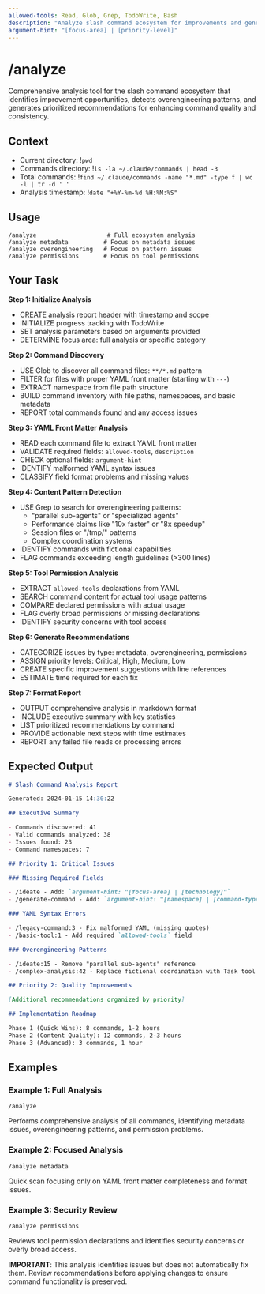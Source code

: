 ```yaml
---
allowed-tools: Read, Glob, Grep, TodoWrite, Bash
description: "Analyze slash command ecosystem for improvements and generate prioritized recommendations"
argument-hint: "[focus-area] | [priority-level]"
---
```


# /analyze

Comprehensive analysis tool for the slash command ecosystem that identifies improvement opportunities, detects overengineering patterns, and generates prioritized recommendations for enhancing command quality and consistency.

## Context

- Current directory: !`pwd`
- Commands directory: !`ls -la ~/.claude/commands | head -3`
- Total commands: !`find ~/.claude/commands -name "*.md" -type f | wc -l | tr -d ' '`
- Analysis timestamp: !`date "+%Y-%m-%d %H:%M:%S"`

## Usage

```
/analyze                    # Full ecosystem analysis
/analyze metadata          # Focus on metadata issues
/analyze overengineering   # Focus on pattern issues
/analyze permissions       # Focus on tool permissions
```

## Your Task

**Step 1: Initialize Analysis**

- CREATE analysis report header with timestamp and scope
- INITIALIZE progress tracking with TodoWrite
- SET analysis parameters based on arguments provided
- DETERMINE focus area: full analysis or specific category

**Step 2: Command Discovery**

- USE Glob to discover all command files: `**/*.md` pattern
- FILTER for files with proper YAML front matter (starting with `---`)
- EXTRACT namespace from file path structure
- BUILD command inventory with file paths, namespaces, and basic metadata
- REPORT total commands found and any access issues

**Step 3: YAML Front Matter Analysis**

- READ each command file to extract YAML front matter
- VALIDATE required fields: `allowed-tools`, `description`
- CHECK optional fields: `argument-hint`
- IDENTIFY malformed YAML syntax issues
- CLASSIFY field format problems and missing values

**Step 4: Content Pattern Detection**

- USE Grep to search for overengineering patterns:
  - "parallel sub-agents" or "specialized agents"
  - Performance claims like "10x faster" or "8x speedup"
  - Session files or "/tmp/" patterns
  - Complex coordination systems
- IDENTIFY commands with fictional capabilities
- FLAG commands exceeding length guidelines (>300 lines)

**Step 5: Tool Permission Analysis**

- EXTRACT `allowed-tools` declarations from YAML
- SEARCH command content for actual tool usage patterns
- COMPARE declared permissions with actual usage
- FLAG overly broad permissions or missing declarations
- IDENTIFY security concerns with tool access

**Step 6: Generate Recommendations**

- CATEGORIZE issues by type: metadata, overengineering, permissions
- ASSIGN priority levels: Critical, High, Medium, Low
- CREATE specific improvement suggestions with line references
- ESTIMATE time required for each fix

**Step 7: Format Report**

- OUTPUT comprehensive analysis in markdown format
- INCLUDE executive summary with key statistics
- LIST prioritized recommendations by command
- PROVIDE actionable next steps with time estimates
- REPORT any failed file reads or processing errors

## Expected Output

```markdown
# Slash Command Analysis Report

Generated: 2024-01-15 14:30:22

## Executive Summary

- Commands discovered: 41
- Valid commands analyzed: 38
- Issues found: 23
- Command namespaces: 7

## Priority 1: Critical Issues

### Missing Required Fields

- /ideate - Add: `argument-hint: "[focus-area] | [technology]"`
- /generate-command - Add: `argument-hint: "[namespace] | [command-type]"`

### YAML Syntax Errors

- /legacy-command:3 - Fix malformed YAML (missing quotes)
- /basic-tool:1 - Add required `allowed-tools` field

### Overengineering Patterns

- /ideate:15 - Remove "parallel sub-agents" reference
- /complex-analysis:42 - Replace fictional coordination with Task tool

## Priority 2: Quality Improvements

[Additional recommendations organized by priority]

## Implementation Roadmap

Phase 1 (Quick Wins): 8 commands, 1-2 hours
Phase 2 (Content Quality): 12 commands, 2-3 hours
Phase 3 (Advanced): 3 commands, 1 hour
```

## Examples

### Example 1: Full Analysis

`/analyze`

Performs comprehensive analysis of all commands, identifying metadata issues, overengineering patterns, and permission problems.

### Example 2: Focused Analysis

`/analyze metadata`

Quick scan focusing only on YAML front matter completeness and format issues.

### Example 3: Security Review

`/analyze permissions`

Reviews tool permission declarations and identifies security concerns or overly broad access.

**IMPORTANT**: This analysis identifies issues but does not automatically fix them. Review recommendations before applying changes to ensure command functionality is preserved.
